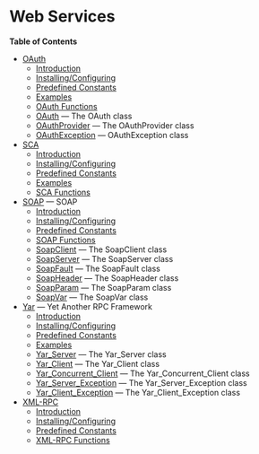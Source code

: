 Web Services
============

**Table of Contents**

-   [OAuth](/book/oauth.html)
    -   [Introduction](/intro/oauth.html)
    -   [Installing/Configuring](/oauth/setup.html)
    -   [Predefined Constants](/oauth/constants.html)
    -   [Examples](/oauth/examples.html)
    -   [OAuth Functions](/ref/oauth.html)
    -   [OAuth](/class/oauth.html) — The OAuth class
    -   [OAuthProvider](/class/oauthprovider.html) — The OAuthProvider
        class
    -   [OAuthException](/class/oauthexception.html) — OAuthException
        class
-   [SCA](/book/sca.html)
    -   [Introduction](/intro/sca.html)
    -   [Installing/Configuring](/sca/setup.html)
    -   [Predefined Constants](/sca/constants.html)
    -   [Examples](/sca/examples.html)
    -   [SCA Functions](/ref/sca.html)
-   [SOAP](/book/soap.html) — SOAP
    -   [Introduction](/intro/soap.html)
    -   [Installing/Configuring](/soap/setup.html)
    -   [Predefined Constants](/soap/constants.html)
    -   [SOAP Functions](/ref/soap.html)
    -   [SoapClient](/class/soapclient.html) — The SoapClient class
    -   [SoapServer](/class/soapserver.html) — The SoapServer class
    -   [SoapFault](/class/soapfault.html) — The SoapFault class
    -   [SoapHeader](/class/soapheader.html) — The SoapHeader class
    -   [SoapParam](/class/soapparam.html) — The SoapParam class
    -   [SoapVar](/class/soapvar.html) — The SoapVar class
-   [Yar](/book/yar.html) — Yet Another RPC Framework
    -   [Introduction](/intro/yar.html)
    -   [Installing/Configuring](/yar/setup.html)
    -   [Predefined Constants](/yar/constants.html)
    -   [Examples](/yar/examples.html)
    -   [Yar\_Server](/class/yar-server.html) — The Yar\_Server class
    -   [Yar\_Client](/class/yar-client.html) — The Yar\_Client class
    -   [Yar\_Concurrent\_Client](/class/yar-concurrent-client.html) —
        The Yar\_Concurrent\_Client class
    -   [Yar\_Server\_Exception](/class/yar-server-exception.html) — The
        Yar\_Server\_Exception class
    -   [Yar\_Client\_Exception](/class/yar-client-exception.html) — The
        Yar\_Client\_Exception class
-   [XML-RPC](/book/xmlrpc.html)
    -   [Introduction](/intro/xmlrpc.html)
    -   [Installing/Configuring](/xmlrpc/setup.html)
    -   [Predefined Constants](/xmlrpc/constants.html)
    -   [XML-RPC Functions](/ref/xmlrpc.html)
